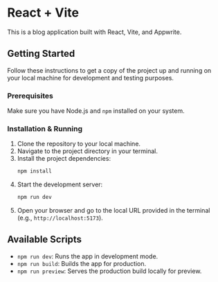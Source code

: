 # React + Vite

This is a blog application built with React, Vite, and Appwrite.

## Getting Started

Follow these instructions to get a copy of the project up and running on your local machine for development and testing purposes.

### Prerequisites

Make sure you have Node.js and `npm` installed on your system.

### Installation & Running

1.  Clone the repository to your local machine.
2.  Navigate to the project directory in your terminal.
3.  Install the project dependencies:
    ```bash
    npm install
    ```
4.  Start the development server:
    ```bash
    npm run dev
    ```
5.  Open your browser and go to the local URL provided in the terminal (e.g., `http://localhost:5173`).

## Available Scripts

- `npm run dev`: Runs the app in development mode.
- `npm run build`: Builds the app for production.
- `npm run preview`: Serves the production build locally for preview.

